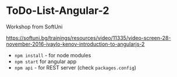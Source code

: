 # ToDo-List-Angular-2
Workshop from SoftUni

https://softuni.bg/trainings/resources/video/11335/video-screen-28-november-2016-ivaylo-kenov-introduction-to-angularjs-2

- `npm install` - for node modules 
- `npm start` for angular app
- `npm api` - for REST server (check `packages.config`)

